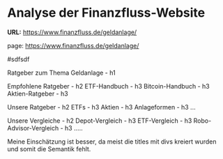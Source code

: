 # Analyse der Finanzfluss-Website

**URL:** https://www.finanzfluss.de/geldanlage/

page: https://www.finanzfluss.de/geldanlage/

#sdfsdf

Ratgeber zum Thema Geldanlage - h1

Empfohlene Ratgeber - h2
ETF-Handbuch - h3
Bitcoin-Handbuch - h3
Aktien-Ratgeber - h3

Unsere Ratgeber - h2
ETFs - h3
Aktien - h3
Anlageformen - h3
...

Unsere Vergleiche - h2
Depot-Vergleich - h3
ETF-Vergleich - h3
Robo-Advisor-Vergleich - h3
.....

Meine Einschätzung ist besser, da meist die titles mit divs kreiert wurden und somit die Semantik fehlt.
